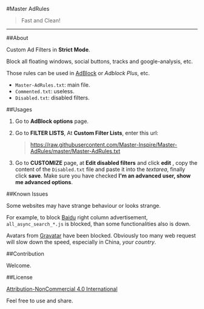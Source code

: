 #Master AdRules


> Fast and Clean!

- - -


##About

Custom Ad Filters in **Strict Mode**.

Block all floating windows, social buttons, tracks and google-analysis, etc.

Those rules can be used in [AdBlock][AdBlock] or *Adblock Plus*, etc.
  * `Master-AdRules.txt`: main file.
  * `Commented.txt`: useless.
  * `Disabled.txt`: disabled filters.

##Usages

1. Go to **AdBlock options** page.
2. Go to **FILTER LISTS**, At **Custom Filter Lists**, enter this url:

    > https://raw.githubusercontent.com/Master-Inspire/Master-AdRules/master/Master-AdRules.txt

3. Go to **CUSTOMIZE** page, at **Edit disabled filters** and click **edit** , copy the content of the `Disabled.txt` file and paste it into the *textarea*, finally click **save**. Make sure you have checked **I'm an advanced user, show me advanced options**.

##Known Issues

Some websites may have strange behaviour or looks strange.

For example, to block [Baidu][baidu] right column advertisement, `all_async_search_*.js` is blocked, than some functionalities also is down.

Avatars from [Gravatar][Gravatar] have been blocked. Obviously too many web request will slow down the speed, especially in China, *your country*.

##Contribution

Welcome.

##License

[Attribution-NonCommercial 4.0 International][license]

Feel free to use and share.


[baidu]:https://www.baidu.com
[AdBlock]:https://getadblock.com
[license]:https://creativecommons.org/licenses/by-nc/4.0/
[Gravatar]:https://en.gravatar.com/
